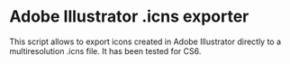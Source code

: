 # Adobe Illustrator .icns exporter

This script allows to export icons created in Adobe Illustrator directly to a multiresolution .icns file. It has been tested for CS6.
